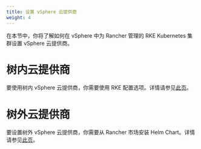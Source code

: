 ```yaml
---
title: 设置 vSphere 云提供商
weight: 4
---
```


在本节中，你将了解如何在 vSphere 中为 Rancher 管理的 RKE Kubernetes 集群设置 vSphere 云提供商。

# 树内云提供商

要使用树内 vSphere 云提供商，你需要使用 RKE 配置选项。详情请参见[此页](../how-to-guides/new-user-guides/kubernetes-clusters-in-rancher-setup/launch-kubernetes-with-rancher/set-up-cloud-providers/vsphere/configure-in-tree-vsphere.md)。

# 树外云提供商

要设置树外 vSphere 云提供商，你需要从 Rancher 市场安装 Helm Chart。详情请参见[此页](../how-to-guides/new-user-guides/kubernetes-clusters-in-rancher-setup/launch-kubernetes-with-rancher/set-up-cloud-providers/vsphere/configure-out-of-tree-vsphere.md)。

